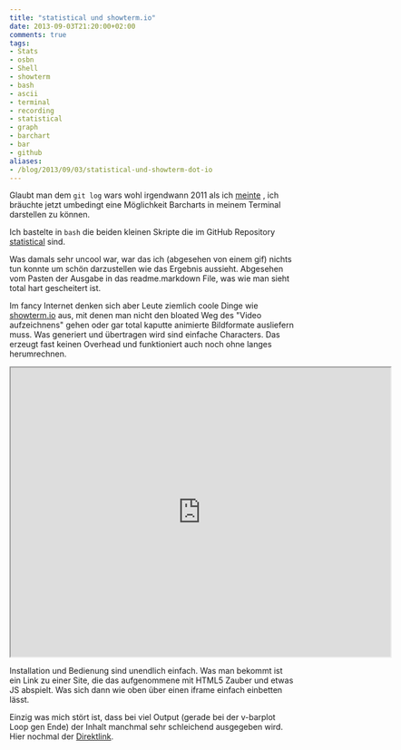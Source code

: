 ```yaml
---
title: "statistical und showterm.io"
date: 2013-09-03T21:20:00+02:00
comments: true
tags:
- Stats
- osbn
- Shell
- showterm
- bash
- ascii
- terminal
- recording
- statistical
- graph
- barchart
- bar
- github
aliases:
- /blog/2013/09/03/statistical-und-showterm-dot-io
---
```


Glaubt man dem `git log` wars wohl irgendwann 2011 als ich
[meinte](/blog/2011/04/14/statistical-statistiken-visualisieren-im-terminal/)
, ich bräuchte jetzt umbedingt eine Möglichkeit Barcharts in meinem
Terminal darstellen zu können.

Ich bastelte in `bash` die beiden kleinen Skripte die im GitHub Repository
[statistical](https://github.com/noqqe/statistical) sind.

Was damals sehr uncool war, war das ich (abgesehen von einem gif) nichts tun
konnte um schön darzustellen wie das Ergebnis aussieht. Abgesehen vom Pasten der
Ausgabe in das readme.markdown File, was wie man sieht total hart gescheitert
ist.

Im fancy Internet denken sich aber Leute ziemlich coole Dinge wie
[showterm.io](http://showterm.io) aus, mit denen man nicht den bloated Weg
des "Video aufzeichnens" gehen oder gar total kaputte animierte Bildformate
ausliefern muss. Was generiert und übertragen wird sind einfache
Characters. Das erzeugt fast keinen Overhead und funktioniert auch noch
ohne langes herumrechnen.

<iframe src="http://showterm.io/0d0f510cb43b206350679#fast" width="670" height="510"></iframe>

Installation und Bedienung sind unendlich einfach.
Was man bekommt ist ein Link zu einer Site, die das aufgenommene mit HTML5
Zauber und etwas JS abspielt. Was sich dann wie oben über einen iframe einfach
einbetten lässt.

Einzig was mich stört ist, dass bei viel Output (gerade bei der v-barplot Loop
gen Ende) der Inhalt manchmal sehr schleichend ausgegeben wird. Hier nochmal der
[Direktlink](http://showterm.io/0d0f510cb43b206350679).
